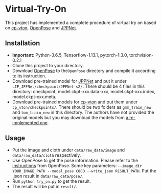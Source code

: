 # Virtual-Try-On

This project has implemented a complete procedure of virtual try on based on [cp-vton](https://github.com/sergeywong/cp-vton), [OpenPose](https://github.com/CMU-Perceptual-Computing-Lab/openpose) and [JPPNet](https://github.com/Engineering-Course/LIP_JPPNet).

## Installation
* **Important**: Python-3.6.5, Tensorflow-1.13.1, pytorch-1.3.0, torchvision-0.2.1 
* Clone this project to your directory.
* Download [OpenPose](https://github.com/CMU-Perceptual-Computing-Lab/openpose) to the```OpenPose``` directory and compile it according to its instruction.
* Download pre-trained model for [JPPNet](https://github.com/Engineering-Course/LIP_JPPNet) and put it under ```LIP_JPPNet/checkpoint/JPPNet-s2/```. There should be 4 files in this directory: checkpoint, model.ckpt-xxx.data-xxx, model.ckpt-xxx.index, model.ckpt-xxx.meta.
* Download pre-trained models for [cp-vton](https://github.com/sergeywong/cp-vton) and put them under ```cp_vton/checkpoints/```. There should be two folders as ```gmm_train_new``` and ```tom_train_new``` in this directory. The authors have not provided the original models but you may download the models from [a re-implemented one](https://github.com/cinastanbean/cp-vton).

## Usage
* Put the image and cloth under ```data/raw_data/image``` and ```data/raw_data/cloth``` respectively.
* Use OpenPose to get the pose information. Please refer to the [instructions](https://github.com/CMU-Perceptual-Computing-Lab/openpose/blob/master/doc/demo_overview.md) from OpenPose. Some key parameters: ```--image_dir YOUR_IMAGE_PATH --model_pose COCO --write_json RESULT_PATH```. Put the .json result in ```data/raw_data/pose/```.
* Run ```python try_on.py``` to get the result.
* The result will be put in ```result/```.
